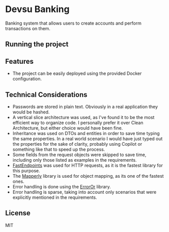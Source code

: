 ﻿# Devsu Banking

Banking system that allows users to create accounts and perform transactions on them.

## Running the project

## Features

- The project can be easily deployed using the provided Docker configuration.

## Technical Considerations

- Passwords are stored in plain text. Obviously in a real application they would be hashed.
- A vertical slice architecture was used, as I've found it to be the most efficient way to organize code.
  I personally prefer it over Clean Architecture, but either choice would have been fine.
- Inheritance was used on DTOs and entities in order to save time typing the same properties.
  In a real world scenario I would have just typed out the properties for the sake of clarity,
  probably using Copilot or something like that to speed up the process.
- Some fields from the request objects were skipped to save time, including only those listed as examples in the
  requirements.
- [FastEndpoints](https://github.com/FastEndpoints/FastEndpoints/) was used for HTTP requests, as it is the fastest
  library for this purpose.
- The [Mapperly](https://github.com/riok/mapperly) library is used for object mapping, as its one of the fastest ones.
- Error handling is done using the [ErrorOr](https://github.com/amantinband/error-or) library.
- Error handling is sparse, taking into account only scenarios that were explicitly mentioned in the requirements.

## License

MIT